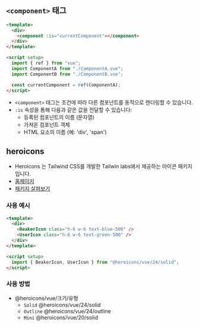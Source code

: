 ## `<component>` 태그

```html
<template>
  <div>
    <component :is="currentComponent"></component>
  </div>
</template>

<script setup>
  import { ref } from "vue";
  import ComponentA from "./ComponentA.vue";
  import ComponentB from "./ComponentB.vue";

  const currentComponent = ref(ComponentA);
</script>
```

- `<component>` 태그는 조건에 따라 다른 컴포넌트를 동적으로 렌더링할 수 있습니다.
- `:is` 속성을 통해 다음과 같은 값을 전달할 수 있습니다:
  - 등록된 컴포넌트의 이름 (문자열)
  - 가져온 컴포넌트 객체
  - HTML 요소의 이름 (예: 'div', 'span')

## heroicons

- Heroicons 는 Tailwind CSS를 개발한 Tailwin labs에서 제공하는 아이콘 패키지입니다.
- [홈페이지](https://heroicons.com/)
- [패키지 살펴보기](https://unpkg.com/browse/@heroicons/vue@2.1.4/)

### 사용 예시

```html
<template>
  <div>
    <BeakerIcon class="h-6 w-6 text-blue-500" />
    <UserIcon class="h-6 w-6 text-green-500" />
  </div>
</template>

<script setup>
  import { BeakerIcon, UserIcon } from "@heroicons/vue/24/solid";
</script>
```

### 사용 방법

- @heroicons/vue/크기/유형
  - `Solid` @heroicons/vue/24/solid
  - `Outline` @heroicons/vue/24/outline
  - `Mini` @heroicons/vue/20/solid
